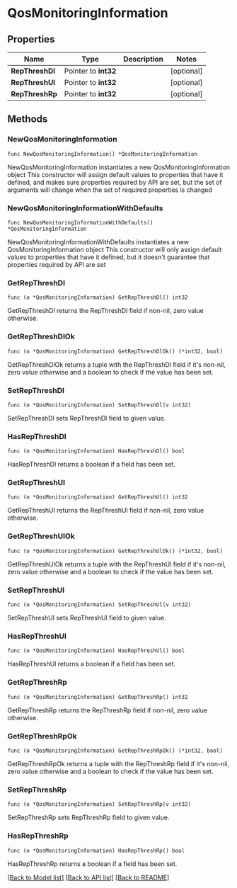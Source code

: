 # QosMonitoringInformation

## Properties

Name | Type | Description | Notes
------------ | ------------- | ------------- | -------------
**RepThreshDl** | Pointer to **int32** |  | [optional] 
**RepThreshUl** | Pointer to **int32** |  | [optional] 
**RepThreshRp** | Pointer to **int32** |  | [optional] 

## Methods

### NewQosMonitoringInformation

`func NewQosMonitoringInformation() *QosMonitoringInformation`

NewQosMonitoringInformation instantiates a new QosMonitoringInformation object
This constructor will assign default values to properties that have it defined,
and makes sure properties required by API are set, but the set of arguments
will change when the set of required properties is changed

### NewQosMonitoringInformationWithDefaults

`func NewQosMonitoringInformationWithDefaults() *QosMonitoringInformation`

NewQosMonitoringInformationWithDefaults instantiates a new QosMonitoringInformation object
This constructor will only assign default values to properties that have it defined,
but it doesn't guarantee that properties required by API are set

### GetRepThreshDl

`func (o *QosMonitoringInformation) GetRepThreshDl() int32`

GetRepThreshDl returns the RepThreshDl field if non-nil, zero value otherwise.

### GetRepThreshDlOk

`func (o *QosMonitoringInformation) GetRepThreshDlOk() (*int32, bool)`

GetRepThreshDlOk returns a tuple with the RepThreshDl field if it's non-nil, zero value otherwise
and a boolean to check if the value has been set.

### SetRepThreshDl

`func (o *QosMonitoringInformation) SetRepThreshDl(v int32)`

SetRepThreshDl sets RepThreshDl field to given value.

### HasRepThreshDl

`func (o *QosMonitoringInformation) HasRepThreshDl() bool`

HasRepThreshDl returns a boolean if a field has been set.

### GetRepThreshUl

`func (o *QosMonitoringInformation) GetRepThreshUl() int32`

GetRepThreshUl returns the RepThreshUl field if non-nil, zero value otherwise.

### GetRepThreshUlOk

`func (o *QosMonitoringInformation) GetRepThreshUlOk() (*int32, bool)`

GetRepThreshUlOk returns a tuple with the RepThreshUl field if it's non-nil, zero value otherwise
and a boolean to check if the value has been set.

### SetRepThreshUl

`func (o *QosMonitoringInformation) SetRepThreshUl(v int32)`

SetRepThreshUl sets RepThreshUl field to given value.

### HasRepThreshUl

`func (o *QosMonitoringInformation) HasRepThreshUl() bool`

HasRepThreshUl returns a boolean if a field has been set.

### GetRepThreshRp

`func (o *QosMonitoringInformation) GetRepThreshRp() int32`

GetRepThreshRp returns the RepThreshRp field if non-nil, zero value otherwise.

### GetRepThreshRpOk

`func (o *QosMonitoringInformation) GetRepThreshRpOk() (*int32, bool)`

GetRepThreshRpOk returns a tuple with the RepThreshRp field if it's non-nil, zero value otherwise
and a boolean to check if the value has been set.

### SetRepThreshRp

`func (o *QosMonitoringInformation) SetRepThreshRp(v int32)`

SetRepThreshRp sets RepThreshRp field to given value.

### HasRepThreshRp

`func (o *QosMonitoringInformation) HasRepThreshRp() bool`

HasRepThreshRp returns a boolean if a field has been set.


[[Back to Model list]](../README.md#documentation-for-models) [[Back to API list]](../README.md#documentation-for-api-endpoints) [[Back to README]](../README.md)



